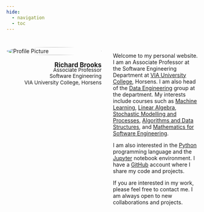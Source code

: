 ```yaml
---
hide:
  - navigation
  - toc
---
```

#
<style>
  .md-typeset h1,
  .md-content__button {
    display: none;
  }
</style>

<div style="display: flex; flex-wrap: wrap; align-items: flex-start; gap: 30px;">
  <div style="flex: 0 0 250px; margin-bottom: 20px;">
    <img src="figures/profile_pic.png" alt="Profile Picture" style="width: 100%; border-radius: 50%;">
    <p style="font-size: 1.2em; text-align: right">
  <strong>Richard Brooks</strong><br>
  <span style="font-size: 0.8em; line-height: 1.2; margin-top: -5px; display: inline-block;">
    Associate Professor<br>Software Engineering<br>VIA University College, Horsens
  </span>
  </p>
  </div>
  <div style="flex: 1;">
    <p>Welcome to my personal website. I am an Associate Professor at the Software Engineering Department at <a href="https://en.via.dk/programmes/bachelor/software-technology-engineering" target="_blank">VIA University College</a>, Horsens. I am also head of the <a href="https://en.via.dk/programmes/bachelor/software-technology-engineering/data-engineering" target="_blank">Data Engineering</a> group at the department. My interests include courses such as <a href="https://en.via.dk/tmh-courses/introduction-to-machine-learning-and-ai?education=ict" target="_blank">Machine Learning</a>, <a href="https://en.via.dk/tmh-courses/applied-linear-algebra?education=ict" target="_blank">Linear Algebra</a>, <a href="https://en.via.dk/tmh-courses/stochastic-modelling-and-processes?education=ict" target="_blank">Stochastic Modelling and Processes</a>, <a href="https://en.via.dk/tmh-courses/algorithms-and-data-structures?education=ict" target="_blank">Algorithms and Data Structures</a>, and <a href="https://en.via.dk/tmh-courses/mathematics-for-software-engineering?education=ict" target="_blank">Mathematics for Software Engineering</a>.</p>
    <p>I am also interested in the <a href="https://www.python.org/" target="_blank">Python</a> programming language and the <a href="https://jupyter.org/" target="_blank">Jupyter</a> notebook environment. I have a <a href="https://github.com/rbrooksdk" target="_blank">GitHub</a> account where I share my code and projects.</p>
    <p>If you are interested in my work, please feel free to contact me. I am always open to new collaborations and projects.</p>
  </div>
</div>

<style>
  @media (max-width: 768px) {
    div[style*="display: flex"] {
      flex-direction: column;
    }
    div[style*="flex: 0 0 250px;"] {
      width: 100%;
    }
  }
</style>